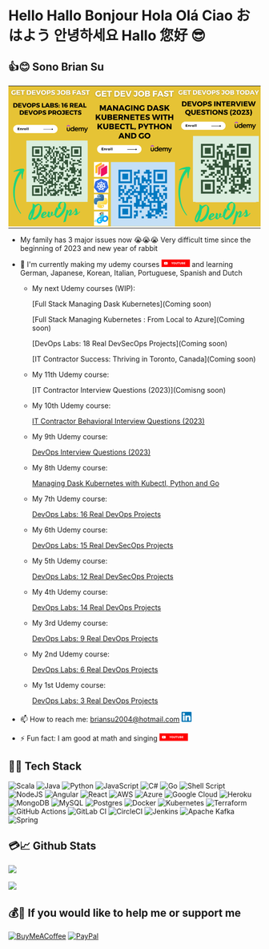 # Hello Hallo Bonjour Hola Olá Ciao おはよう 안녕하세요 Hallo 您好 😎

## 👍😊 Sono Brian Su

<table style="border: 0; border-collapse: collapse;">
    <tr>
        <td style="padding: 0; margin: 0;">
            <a href="https://www.udemy.com/course/devops-labs-16-real-devops-projects/"><img src="Udemy/Flyer-16-300x500.png" style="padding: 0; margin: 0;"></a>
        </td>
        <td style="padding: 0; margin: 0;">
            <a href="https://www.udemy.com/course/managing-dask-kubernetes-with-kubectl-python-and-go/"><img src="Udemy/Flyer-Dask-300x500.png" style="padding: 0; margin: 0;"></a>
        </td>
        <td style="padding: 0; margin: 0;">
            <a href="https://www.udemy.com/course/devops-interview-questions-20xx/"><img src="Udemy/Flyer-IW-DevOps-300x500.png" style="padding: 0; margin: 0;"></a>
        </td>
    </tr>
</table>

<!--
- 🔭 I'm currently coding.
- 🌱 I'm currently learning more about history.
- 👯 I'm looking to collaborate on [GitHub](https://github.com/briansu2004).
- 🤔 I'm looking for help with running faster.
- 💬 Ask me about any tech-related stuff.
- 📫 How to reach me: briansu2004@hotmail.com <a href="https://www.linkedin.com/in/brian-su-opentowork/" target="_blank"><img alt="brian Su | LinkedIn" width="20px" src="linkedin.svg" /></a>
- ⚡ Fun fact: I am good at math and singing <a href="https://www.youtube.com/@singchanter8651" target="_blank"><img alt="brian Su | Youtube" height="15px" src="YouTube.svg" /></a>
-->

- My family has 3 major issues now 😭😭😭 Very difficult time since the beginning of 2023 and new year of rabbit

- 🔭 I'm currently making my udemy courses <a href="https://www.youtube.com/@devopswithbrian2283" target="_blank"><img alt="DevOps with Brian | Youtube" height="15px" src="YouTube.svg" /></a> and learning German, Japanese, Korean, Italian, Portuguese, Spanish and Dutch

  - My next Udemy courses (WIP):

      [Full Stack Managing Dask Kubernetes](Coming soon)

      [Full Stack Managing Kubernetes : From Local to Azure](Coming soon)

      [DevOps Labs: 18 Real DevSecOps Projects](Coming soon)

      [IT Contractor Success: Thriving in Toronto, Canada](Coming soon)

  - My 11th Udemy course:
  
      [IT Contractor Interview Questions (2023)](Comisng soon)

  - My 10th Udemy course:
  
      [IT Contractor Behavioral Interview Questions (2023)](https://www.udemy.com/course/it-contractor-behavioral-interview-questions-20xx)

  - My 9th Udemy course:
  
      [DevOps Interview Questions (2023)](https://www.udemy.com/course/devops-interview-questions-20xx)

  - My 8th Udemy course:
  
      [Managing Dask Kubernetes with Kubectl, Python and Go](https://www.udemy.com/course/managing-dask-kubernetes-with-kubectl-python-and-go/)

  - My 7th Udemy course:
  
      [DevOps Labs: 16 Real DevOps Projects](https://www.udemy.com/course/devops-labs-16-real-devops-projects/)

  - My 6th Udemy course:

      [DevOps Labs: 15 Real DevSecOps Projects](https://www.udemy.com/course/devops-labs-15-real-devsecops-projects/)

  - My 5th Udemy course:

      [DevOps Labs: 12 Real DevSecOps Projects](https://www.udemy.com/course/devops-labs-12-real-devsecops-projects/)

  - My 4th Udemy course:
  
      [DevOps Labs: 14 Real DevOps Projects](https://www.udemy.com/course/devops-labs-14-real-devops-projects/)

  - My 3rd Udemy course:

      [DevOps Labs: 9 Real DevOps Projects](https://www.udemy.com/course/devops-labs-9-real-devops-projects/)

  - My 2nd Udemy course:

      [DevOps Labs: 6 Real DevOps Projects](https://www.udemy.com/course/devops-labs-6-real-devops-projects/)

  - My 1st Udemy course:

      [DevOps Labs: 3 Real DevOps Projects](https://www.udemy.com/course/devops-labs-9-real-devops-projects-free-version/)

- 📫 How to reach me: <briansu2004@hotmail.com> <a href="https://www.linkedin.com/in/brian-su-opentowork/" target="_blank"><img alt="brian Su | LinkedIn" width="20px" src="linkedin.svg" /></a>

- ⚡ Fun fact: I am good at math and singing <a href="https://www.youtube.com/@singchanter8651" target="_blank"><img alt="Sing Chanter Cantar 唱 | Youtube" height="15px" src="YouTube.svg" /></a>

<!-- ![My YouTube](https://img.shields.io/badge/YouTube-%23FF0000.svg?style=for-the-badge&logo=YouTube&logoColor=white) -->

<!--
briansu2004@hotmail.com

<a href="https://www.linkedin.com/in/brian-su-opentowork/" target="_blank">
  <img align="left" alt="brian Su | LinkedIn" width="30px"  src="linkedin.svg" />
</a>

<br />
<br />
-->

<!--
- 👯 I'm looking to collaborate on ...
- 🤔 I'm looking for help with ...
- 😄 Pronouns: ...
- ⚡ Fun fact: ...
-->

## 🥇🔑 Tech Stack

<!--
<p align="left">
  <a href="https://www.java.com" target="_blank"> <img src="https://raw.githubusercontent.com/devicons/devicon/master/icons/java/java-original.svg" alt="java" width="40" height="40"/> </a>
  <a href="https://spring.io/" target="_blank"> <img src="https://www.vectorlogo.zone/logos/springio/springio-icon.svg" alt="spring" width="40" height="40"/> </a>
  <a href="https://developer.mozilla.org/en-US/docs/Web/JavaScript" target="_blank"> <img src="https://raw.githubusercontent.com/devicons/devicon/master/icons/javascript/javascript-original.svg" alt="javascript" width="40" height="40"/> </a>
  <a href="https://reactjs.org/" target="_blank"> <img src="https://raw.githubusercontent.com/devicons/devicon/master/icons/react/react-original-wordmark.svg" alt="react" width="40" height="40"/> </a>
   <a href="https://redux.js.org" target="_blank"> <img src="https://raw.githubusercontent.com/devicons/devicon/master/icons/redux/redux-original.svg" alt="redux" width="40" height="40"/> </a>
   <a href="https://git-scm.com/" target="_blank"> <img src="https://www.vectorlogo.zone/logos/git-scm/git-scm-icon.svg" alt="git" width="40" height="40"/> </a>
   <a href="https://www.linux.org/" target="_blank"> <img src="https://raw.githubusercontent.com/devicons/devicon/master/icons/linux/linux-original.svg" alt="linux" width="40" height="40"/> </a>
   <a href="https://www.w3.org/html/" target="_blank"> <img src="https://raw.githubusercontent.com/devicons/devicon/master/icons/html5/html5-original-wordmark.svg" alt="html5" width="40" height="40"/> </a><a href="https://www.mysql.com/" target="_blank"> <img src="https://raw.githubusercontent.com/devicons/devicon/master/icons/mysql/mysql-original-wordmark.svg" alt="mysql" width="40" height="40"/> </a>
</p>
-->

<!-- https://ileriayo.github.io/markdown-badges/ -->

![Scala](https://img.shields.io/badge/scala-%23DC322F.svg?style=for-the-badge&logo=scala&logoColor=white) ![Java](https://img.shields.io/badge/java-%23ED8B00.svg?style=for-the-badge&logo=java&logoColor=white) ![Python](https://img.shields.io/badge/python-3670A0?style=for-the-badge&logo=python&logoColor=ffdd54) ![JavaScript](https://img.shields.io/badge/javascript-%23323330.svg?style=for-the-badge&logo=javascript&logoColor=%23F7DF1E) ![C#](https://img.shields.io/badge/c%23-%23239120.svg?style=for-the-badge&logo=c-sharp&logoColor=white) ![Go](https://img.shields.io/badge/go-%2300ADD8.svg?style=for-the-badge&logo=go&logoColor=white) ![Shell Script](https://img.shields.io/badge/shell_script-%23121011.svg?style=for-the-badge&logo=gnu-bash&logoColor=white)
![NodeJS](https://img.shields.io/badge/node.js-6DA55F?style=for-the-badge&logo=node.js&logoColor=white) ![Angular](https://img.shields.io/badge/angular-%23DD0031.svg?style=for-the-badge&logo=angular&logoColor=white) ![React](https://img.shields.io/badge/react-%2320232a.svg?style=for-the-badge&logo=react&logoColor=%2361DAFB)
![AWS](https://img.shields.io/badge/AWS-%23FF9900.svg?style=for-the-badge&logo=amazon-aws&logoColor=white) ![Azure](https://img.shields.io/badge/azure-%230072C6.svg?style=for-the-badge&logo=microsoftazure&logoColor=white) ![Google Cloud](https://img.shields.io/badge/Google%20Cloud-%234285F4.svg?style=for-the-badge&logo=google-cloud&logoColor=white) ![Heroku](https://img.shields.io/badge/heroku-%23430098.svg?style=for-the-badge&logo=heroku&logoColor=white)
![MongoDB](https://img.shields.io/badge/MongoDB-%234ea94b.svg?style=for-the-badge&logo=mongodb&logoColor=white) ![MySQL](https://img.shields.io/badge/mysql-%2300f.svg?style=for-the-badge&logo=mysql&logoColor=white) ![Postgres](https://img.shields.io/badge/postgres-%23316192.svg?style=for-the-badge&logo=postgresql&logoColor=white)
![Docker](https://img.shields.io/badge/docker-%230db7ed.svg?style=for-the-badge&logo=docker&logoColor=white) ![Kubernetes](https://img.shields.io/badge/kubernetes-%23326ce5.svg?style=for-the-badge&logo=kubernetes&logoColor=white) ![Terraform](https://img.shields.io/badge/terraform-%235835CC.svg?style=for-the-badge&logo=terraform&logoColor=white) ![GitHub Actions](https://img.shields.io/badge/github%20actions-%232671E5.svg?style=for-the-badge&logo=githubactions&logoColor=white) ![GitLab CI](https://img.shields.io/badge/gitlab%20ci-%23181717.svg?style=for-the-badge&logo=gitlab&logoColor=white) ![CircleCI](https://img.shields.io/badge/circle%20ci-%23161616.svg?style=for-the-badge&logo=circleci&logoColor=white) ![Jenkins](https://img.shields.io/badge/jenkins-%232C5263.svg?style=for-the-badge&logo=jenkins&logoColor=white)
![Apache Kafka](https://img.shields.io/badge/Apache%20Kafka-000?style=for-the-badge&logo=apachekafka) ![Spring](https://img.shields.io/badge/spring-%236DB33F.svg?style=for-the-badge&logo=spring&logoColor=white)

<!--
![Scala](https://img.shields.io/badge/scala-%23DC322F.svg?style=for-the-badge&logo=scala&logoColor=white) ![Java](https://img.shields.io/badge/java-%23ED8B00.svg?style=for-the-badge&logo=java&logoColor=white) ![Python](https://img.shields.io/badge/python-3670A0?style=for-the-badge&logo=python&logoColor=ffdd54) ![JavaScript](https://img.shields.io/badge/javascript-%23323330.svg?style=for-the-badge&logo=javascript&logoColor=%23F7DF1E) ![TypeScript](https://img.shields.io/badge/typescript-%23007ACC.svg?style=for-the-badge&logo=typescript&logoColor=white) ![C#](https://img.shields.io/badge/c%23-%23239120.svg?style=for-the-badge&logo=c-sharp&logoColor=white) ![Go](https://img.shields.io/badge/go-%2300ADD8.svg?style=for-the-badge&logo=go&logoColor=white) ![Shell Script](https://img.shields.io/badge/shell_script-%23121011.svg?style=for-the-badge&logo=gnu-bash&logoColor=white) ![Kotlin](https://img.shields.io/badge/kotlin-%237F52FF.svg?style=for-the-badge&logo=kotlin&logoColor=white) ![Markdown](https://img.shields.io/badge/markdown-%23000000.svg?style=for-the-badge&logo=markdown&logoColor=white) ![LaTeX](https://img.shields.io/badge/latex-%23008080.svg?style=for-the-badge&logo=latex&logoColor=white) ![Perl](https://img.shields.io/badge/perl-%2339457E.svg?style=for-the-badge&logo=perl&logoColor=white) ![R](https://img.shields.io/badge/r-%23276DC3.svg?style=for-the-badge&logo=r&logoColor=white)
![NodeJS](https://img.shields.io/badge/node.js-6DA55F?style=for-the-badge&logo=node.js&logoColor=white) ![Angular](https://img.shields.io/badge/angular-%23DD0031.svg?style=for-the-badge&logo=angular&logoColor=white) ![React](https://img.shields.io/badge/react-%2320232a.svg?style=for-the-badge&logo=react&logoColor=%2361DAFB) ![Redux](https://img.shields.io/badge/redux-%23593d88.svg?style=for-the-badge&logo=redux&logoColor=white) ![Expo](https://img.shields.io/badge/expo-1C1E24?style=for-the-badge&logo=expo&logoColor=#D04A37)
![AWS](https://img.shields.io/badge/AWS-%23FF9900.svg?style=for-the-badge&logo=amazon-aws&logoColor=white) ![Azure](https://img.shields.io/badge/azure-%230072C6.svg?style=for-the-badge&logo=microsoftazure&logoColor=white) ![Google Cloud](https://img.shields.io/badge/Google%20Cloud-%234285F4.svg?style=for-the-badge&logo=google-cloud&logoColor=white) ![Heroku](https://img.shields.io/badge/heroku-%23430098.svg?style=for-the-badge&logo=heroku&logoColor=white)
![Pandas](https://img.shields.io/badge/pandas-%23150458.svg?style=for-the-badge&logo=pandas&logoColor=white) ![NumPy](https://img.shields.io/badge/numpy-%23013243.svg?style=for-the-badge&logo=numpy&logoColor=white) ![Matplotlib](https://img.shields.io/badge/Matplotlib-%23ffffff.svg?style=for-the-badge&logo=Matplotlib&logoColor=black) ![scikit-learn](https://img.shields.io/badge/scikit--learn-%23F7931E.svg?style=for-the-badge&logo=scikit-learn&logoColor=white) ![TensorFlow](https://img.shields.io/badge/TensorFlow-%23FF6F00.svg?style=for-the-badge&logo=TensorFlow&logoColor=white) ![PyTorch](https://img.shields.io/badge/PyTorch-%23EE4C2C.svg?style=for-the-badge&logo=PyTorch&logoColor=white) ![Keras](https://img.shields.io/badge/Keras-%23D00000.svg?style=for-the-badge&logo=Keras&logoColor=white)
![MongoDB](https://img.shields.io/badge/MongoDB-%234ea94b.svg?style=for-the-badge&logo=mongodb&logoColor=white) ![MySQL](https://img.shields.io/badge/mysql-%2300f.svg?style=for-the-badge&logo=mysql&logoColor=white) ![Postgres](https://img.shields.io/badge/postgres-%23316192.svg?style=for-the-badge&logo=postgresql&logoColor=white) ![SQLite](https://img.shields.io/badge/sqlite-%2307405e.svg?style=for-the-badge&logo=sqlite&logoColor=white) ![Oracle](https://img.shields.io/badge/Oracle-F80000?style=for-the-badge&logo=oracle&logoColor=white)
![Apache Maven](https://img.shields.io/badge/Apache%20Maven-C71A36?style=for-the-badge&logo=Apache%20Maven&logoColor=white) ![Gradle](https://img.shields.io/badge/Gradle-02303A.svg?style=for-the-badge&logo=Gradle&logoColor=white) ![NPM](https://img.shields.io/badge/NPM-%23000000.svg?style=for-the-badge&logo=npm&logoColor=white)
![Docker](https://img.shields.io/badge/docker-%230db7ed.svg?style=for-the-badge&logo=docker&logoColor=white) ![Kubernetes](https://img.shields.io/badge/kubernetes-%23326ce5.svg?style=for-the-badge&logo=kubernetes&logoColor=white) ![Terraform](https://img.shields.io/badge/terraform-%235835CC.svg?style=for-the-badge&logo=terraform&logoColor=white) ![GitHub Actions](https://img.shields.io/badge/github%20actions-%232671E5.svg?style=for-the-badge&logo=githubactions&logoColor=white) ![GitLab CI](https://img.shields.io/badge/gitlab%20ci-%23181717.svg?style=for-the-badge&logo=gitlab&logoColor=white) ![CircleCI](https://img.shields.io/badge/circle%20ci-%23161616.svg?style=for-the-badge&logo=circleci&logoColor=white) ![Jenkins](https://img.shields.io/badge/jenkins-%232C5263.svg?style=for-the-badge&logo=jenkins&logoColor=white)
![Apache Kafka](https://img.shields.io/badge/Apache%20Kafka-000?style=for-the-badge&logo=apachekafka) ![RabbitMQ](https://img.shields.io/badge/Rabbitmq-FF6600?style=for-the-badge&logo=rabbitmq&logoColor=white) ![Blazor](https://img.shields.io/badge/blazor-%235C2D91.svg?style=for-the-badge&logo=blazor&logoColor=white) ![.Net](https://img.shields.io/badge/.NET-5C2D91?style=for-the-badge&logo=.net&logoColor=white) ![Spring](https://img.shields.io/badge/spring-%236DB33F.svg?style=for-the-badge&logo=spring&logoColor=white)
![Visual Studio Code](https://img.shields.io/badge/Visual%20Studio%20Code-0078d7.svg?style=for-the-badge&logo=visual-studio-code&logoColor=white) ![IntelliJ IDEA](https://img.shields.io/badge/IntelliJIDEA-000000.svg?style=for-the-badge&logo=intellij-idea&logoColor=white) ![Notepad++](https://img.shields.io/badge/Notepad++-90E59A.svg?style=for-the-badge&logo=notepad%2b%2b&logoColor=black)
-->

<!--
![Swagger](https://img.shields.io/badge/-Swagger-%23Clojure?style=for-the-badge&logo=swagger&logoColor=white) ![Apollo-GraphQL](https://img.shields.io/badge/-ApolloGraphQL-311C87?style=for-the-badge&logo=apollo-graphql) ![Postman](https://img.shields.io/badge/Postman-FF6C37?style=for-the-badge&logo=postman&logoColor=white) ![Splunk](https://img.shields.io/badge/splunk-%23000000.svg?style=for-the-badge&logo=splunk&logoColor=white) ![Power Bi](https://img.shields.io/badge/power_bi-F2C811?style=for-the-badge&logo=powerbi&logoColor=black) ![Jira](https://img.shields.io/badge/jira-%230A0FFF.svg?style=for-the-badge&logo=jira&logoColor=white)

<br />
-->

<!--
## Skills

- Dev
- Cloud
- DevOps
- AI
- Full Stack
- Big Data
- Data Science
- Machine Learning
- Java
- Python
- Scala
- JavaScript
- C#
- Go
- Shell
- Node.js
- AWS
- Azure
- GCP
- Salesforce
- OpenShift
- IBM
- React
- Angular
- Docker
- Kubernetes
- GitHub
- GitLab
- Spark
- Kafka
- Cassandra
-->

<!--

## My GitHub

![My GitHub](https://github-readme-stats.vercel.app/api?username=briansu2004&show_icons=true&theme=rose_pine)

![My GitHub](https://github-readme-stats.vercel.app/api/top-langs/?username=briansu2004&layout=compact&card_width=250&langs_count=20&theme=rose_pine)

-->

<!-- Profile Summary Card -->

## 💳📈 Github Stats

<img src="https://github-profile-summary-cards.vercel.app/api/cards/profile-details?username=briansu2004&theme=vue" height="120"/>

<!--
<p align="left">
 <img width="48%" src="https://github-readme-stats.vercel.app/api?username=briansu2004&show_icons=true&theme=vue" />
 <img width="48%" src="https://github-readme-streak-stats.herokuapp.com/?user=briansu2004&theme=vue" />
</p>

![My GitHub](https://github-readme-stats.vercel.app/api/top-langs/?username=briansu2004&layout=compact&card_width=250&langs_count=20&theme=rose_pine)
-->

<p align="left">
  <!--
    <img src="https://github-readme-stats.vercel.app/api/top-langs/?username=briansu2004&layout=compact&langs_count=20&theme=rose_pine" height="120" />
  -->
 <img src="https://github-readme-streak-stats.herokuapp.com/?user=briansu2004&theme=vue" height="120" />
</p>

<!--
## ✍️👩‍💻 Random Dev Quote

![Random Dev Quote](https://quotes-github-readme.vercel.app/api?type=horizontal&theme=vue)
-->

## 💰🧧 If you would like to help me or support me

[![BuyMeACoffee](https://img.shields.io/badge/Buy%20Me%20a%20Coffee-ffdd00?style=for-the-badge&logo=buy-me-a-coffee&logoColor=black)](https://buymeacoffee.com/BRIANSU2004) [![PayPal](https://img.shields.io/badge/PayPal-00457C?style=for-the-badge&logo=paypal&logoColor=white)](https://paypal.me/briansu2004)

<!-- [![Patreon](https://img.shields.io/badge/Patreon-F96854?style=for-the-badge&logo=patreon&logoColor=white)](https://patreon.com/mtechviral) -->
  
<!-- paypal.me/briansu2004 -->